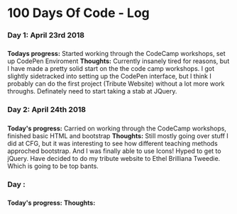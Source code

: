 # 100 Days Of Code - Log

### Day 1: April 23rd 2018
#####
**Todays progress:** Started working through the CodeCamp workshops, set up CodePen Enviroment
**Thoughts:** Currently insanely tired for reasons, but I have made a pretty solid start on the the code camp workshops. I got slightly sidetracked into setting up the CodePen interface, but I think I probably can do the first project (Tribute Website) without a lot more work throughs. Definately need to start taking a stab at JQuery.

### Day 2: April 24th 2018
#####
**Today's progress:** Carried on working through the CodeCamp workshops, finished basic HTML and bootstrap 
**Thoughts:** Still mostly going over stuff I did at CFG, but it was interesting to see how different teaching methods approched bootstrap. And I was finally able to use Icons! Hyped to get to jQuery. Have decided to do my tribute website to Ethel Brilliana Tweedie. Which is going to be top bants. 


### Day :
#####
**Today's progress:**
**Thoughts:**
